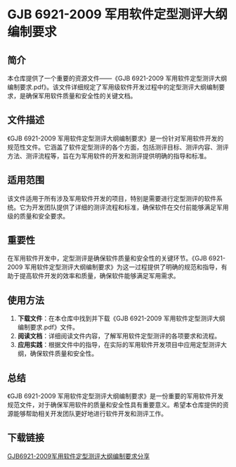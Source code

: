 # GJB 6921-2009 军用软件定型测评大纲编制要求

## 简介

本仓库提供了一个重要的资源文件——《GJB 6921-2009 军用软件定型测评大纲编制要求.pdf》。该文件详细规定了军用级软件开发过程中的定型测评大纲编制要求，是确保军用软件质量和安全性的关键文档。

## 文件描述

《GJB 6921-2009 军用软件定型测评大纲编制要求》是一份针对军用软件开发的规范性文件。它涵盖了软件定型测评的各个方面，包括测评目标、测评内容、测评方法、测评流程等，旨在为军用软件的开发和测评提供明确的指导和标准。

## 适用范围

该文件适用于所有涉及军用软件开发的项目，特别是需要进行定型测评的软件系统。它为开发团队提供了详细的测评流程和标准，确保软件在交付前能够满足军用级的质量和安全要求。

## 重要性

在军用软件开发中，定型测评是确保软件质量和安全性的关键环节。《GJB 6921-2009 军用软件定型测评大纲编制要求》为这一过程提供了明确的规范和指导，有助于提高软件开发的效率和质量，确保软件能够满足军用需求。

## 使用方法

1. **下载文件**：在本仓库中找到并下载《GJB 6921-2009 军用软件定型测评大纲编制要求.pdf》文件。
2. **阅读文档**：详细阅读文件内容，了解军用软件定型测评的各项要求和流程。
3. **应用实践**：根据文件中的指导，在实际的军用软件开发项目中应用定型测评大纲，确保软件质量和安全性。

## 总结

《GJB 6921-2009 军用软件定型测评大纲编制要求》是一份重要的军用软件开发规范文件，对于确保军用软件的质量和安全性具有重要意义。希望本仓库提供的资源能够帮助相关开发团队更好地进行软件开发和测评工作。

## 下载链接

[GJB6921-2009军用软件定型测评大纲编制要求分享](https://pan.quark.cn/s/8b8b509cef57)